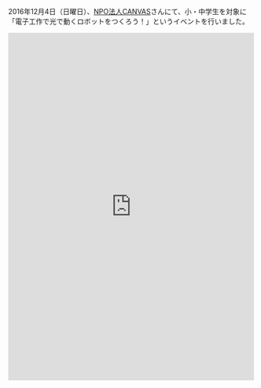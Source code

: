 2016年12月4日（日曜日）、<a href="http://canvas.ws/">NPO法人CANVAS</a>さんにて、小・中学生を対象に「電子工作で光で動くロボットをつくろう！」というイベントを行いました。

<iframe src="https://www.facebook.com/plugins/post.php?href=https%3A%2F%2Fwww.facebook.com%2Fcanvas.jp%2Fposts%2F1363536170347881&width=500" width="500" height="708" style="border:none;overflow:hidden" scrolling="no" frameborder="0" allowTransparency="true"></iframe>
